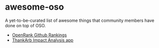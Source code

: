 # awesome-oso

A yet-to-be-curated list of awesome things that community members have done on top of OSO. 

- [OpenRank Github Rankings](https://openrank-client-compute.vercel.app/)
- [ThankArb Impact Analysis app](https://thank-arb-analysis.streamlit.app/)
